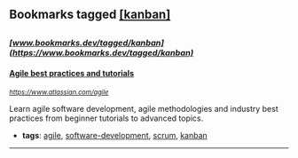 ## Bookmarks tagged [[kanban]](https://www.bookmarks.dev/search?q=[kanban])

_<sup><sup>[www.bookmarks.dev/tagged/kanban](https://www.bookmarks.dev/tagged/kanban)</sup></sup>_
---
#### [Agile best practices and tutorials](https://www.atlassian.com/agile)
_<sup>https://www.atlassian.com/agile</sup>_

Learn agile software development, agile methodologies and industry best practices from beginner tutorials to advanced topics. 
* **tags**: [agile](../tagged/agile.md), [software-development](../tagged/software-development.md), [scrum](../tagged/scrum.md), [kanban](../tagged/kanban.md)
---
